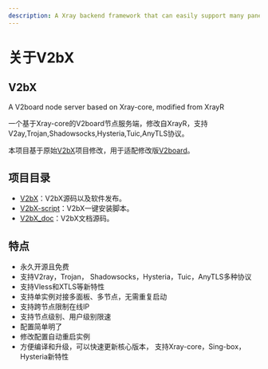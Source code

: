 ```yaml
---
description: A Xray backend framework that can easily support many panels.
---
```


# 关于V2bX

## V2bX

A V2board node server based on Xray-core, modified from XrayR

一个基于Xray-core的V2board节点服务端，修改自XrayR，支持V2ay,Trojan,Shadowsocks,Hysteria,Tuic,AnyTLS协议。

本项目基于原始[V2bX](https://github.com/wyx2685/V2bX)项目修改，用于适配修改版[V2board](https://github.com/wyx2685/v2board)。

## 项目目录

* [V2bX](https://github.com/wyx2685/V2bX)：V2bX源码以及软件发布。
* [V2bX-script](https://github.com/wyx2685/V2bX-script)：V2bX一键安装脚本。
* [V2bX\_doc](https://github.com/wyx2685/V2bX_doc)：V2bX文档源码。

## 特点

* 永久开源且免费
* 支持V2ray，Trojan， Shadowsocks，Hysteria，Tuic，AnyTLS多种协议
* 支持Vless和XTLS等新特性
* 支持单实例对接多面板、多节点，无需重复启动
* 支持跨节点限制在线IP
* 支持节点级别、用户级别限速
* 配置简单明了
* 修改配置自动重启实例
* 方便编译和升级，可以快速更新核心版本， 支持Xray-core，Sing-box，Hysteria新特性
